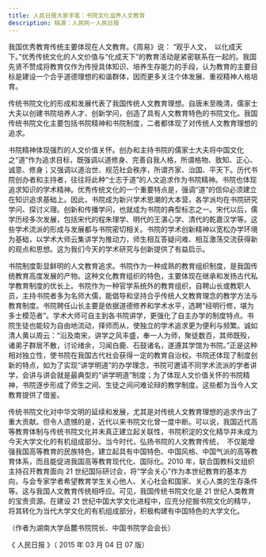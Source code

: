 ```yaml
---
title: 人民日报大家手笔：书院文化滋养人文教育
description: 稿源：人民网－人民日报
---
```


我国优秀教育传统主要体现在人文教育。《周易》说： “观乎人文，  以化成天下。”优秀传统文化的人文价值与“化成天下”的教育活动是紧密联系在一起的。我国先贤不赞成将教育仅作为传授具体知识、培养生存能力的手段，认为教育的主要目标是建设一个合乎道德理想的和谐群体，因而更多关注个体发展、重视精神人格培育。

传统书院文化的形成和发展代表了我国传统人文教育理想。自唐末至晚清，儒家士大夫以创建书院培养人才、创新学问，创造了具有人文教育特色的书院文化。我国传统书院文化主要包括书院精神和书院制度，二者都体现了对传统人文教育理想的追求。

书院精神体现强烈的人文价值关怀。创办和主持书院的儒家士大夫将中国文化之“道”作为追求目标，既强调以道修身、完善自我人格，所谓格物、致知、正心、诚意、修身；又强调以道治世、规范社会秩序，所谓齐家、治国、平天下。历代书院创办者和主持者，往往将此种“士志于道”的人文追求作为书院精神。书院也体现追求知识的学术精神。优秀传统文化的一个重要特点是，强调“道”的信仰必须建立在知识追求基础上。因此，书院成为新兴学术思潮的大本营，各学派均在书院研究学问、探讨义理。创新和传播学问，也就成为书院的典型标志之一。宋代以后，儒学历经多次发展，包括宋代的程朱理学、明代的王湛心学、清代的乾嘉汉学等。这些学术流派的形成与发展都与书院密切相关。书院的学术创新精神以宽松办学环境为基础，以学术大师云集讲学为推动力，师生相互答疑问难、相互激荡交流获得新的观点和思想。这为我们今天的学术研究与创新提供了有益启示。

书院制度彰显鲜明的人文教育追求。书院作为一种成熟的教育组织制度，是我国传统教育高度发展的产物。这种文化教育组织的特色，主要体现在继承和发扬古代私学教育制度的优长上。书院作为一种官学系统外的教育组织，自聘山长或教职人员，主持书院者多为名师大儒，能倡导和坚持合乎传统人文教育理念的教学方法与教育制度。书院聘任山长主要是依据道德修养和学术水平，选聘“经明行修，堪为多士模范者”。学术大师可自主到各书院讲学，更强化了自主办学的制度特点。书院生徒也能较为自由地流动，择师而从，使独立的学术追求更为便利与频繁。诚如清人黄以周云：“沿及南宋，讲学之风丰盛，奉一人为师，聚徒数百，其师既殁，诸弟子群居不散，讨论绪余，习闻白鹿、石鼓诸名，遂遵其学馆为书院。”正是这种相对独立性，使书院在我国古代社会获得一定的教育自治权。书院还体现了制度创新的特点，如为了实现“讲学明道”的办学理念，书院可邀请不同学术流派的学者讲学，会讲与讲会就是最典型的“讲学明道”制度；为了体现人文价值关怀的书院精神，书院逐步形成了师生之间、生徒之间问难论辩的教学制度。这些都为当今人文教育提供了借鉴。

传统书院文化对中华文明的延续和发展，尤其是对传统人文教育理想的追求作出了重大贡献。但令人遗憾的是，近代以来书院文化曾一度中断。可以说，我国近代高等教育体制与传统书院文化并未真正建立起关联性，书院积淀的文化精华并未成为今天大学文化的有机组成部分。当今时代，弘扬书院的人文教育传统，  不仅能增强我国高等教育的民族特色，建立起具有中国特色、中国风格、中国气派的高等教育体系，而且能促进我国高等教育现代化、国际化。2010 年，联合国教科文组织主持召开教育面向 21 世纪国际研讨会，将“学会关心”作为本世纪教育的基本方向，与会专家学者希望教育学生关心他人、关心社会和国家、关心人类的生存条件等。这与我国人文教育传统相呼应。可见，我国传统书院文化是 21 世纪人类教育的宝贵资源。在建设 21 世纪中国大学文化进程中，应充分挖掘书院文化的精华，将其转化为当代大学文化的有机组成部分，积极构建有中国特色的大学文化。

（作者为湖南大学岳麓书院院长、中国书院学会会长）

《 人民日报 》（ 2015 年 03 月 04 日 07 版）
